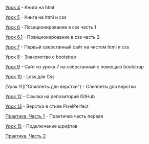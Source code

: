 [Урок 4](https://romik20.github.io/lesson_4/kngia/src/index.html "Книга на html") - Книга на html

[Урок 5](https://romik20.github.io/lesson_5/kngia/src/index.html "Книга на html и css") - Книга на html и css

[Урок 6](https://romik20.github.io/lesson_6/position_css/src/index.html "Позиционирование в css часть 1") - Позиционирование в css часть 1

[Урок 6.1](https://romik20.github.io/lesson_6/position_css/src/index_2.html "Позиционирование в css часть 2") - Позиционирование в css часть 2

[Урок 7](https://romik20.github.io/lesson_7/site/src/index.html "Первый сверстанный сайт на чистом html и css") - Первый сверстанный сайт на чистом html и css

[Урок 8](https://romik20.github.io/lesson_8/bootstrap/src/index.html "Знакомство с bootstrap") - Знакомство с bootstrap

[Урок 9](https://romik20.github.io/lesson_9/site_bootstrap/src/index.html "Сайт из урока 7 на свёрстанный с помощью bootstrap") - Сайт из урока 7 на свёрстанный с помощью bootstrap

[Урок 10](https://romik20.github.io/lesson_10/src/less/src/css/style.less "Less для Css") - Less для Css

[Урок 11]("Спиппеты для верстки") - Спиппеты для верстки

[Урок 12](https://github.com/Romik20/Romik20.github.io "Ссылка на репозиторий GitHub") - Ссылка на репозиторий GitHub

[Урок 13](https://romik20.github.io/lesson_13/src/index.html "Верстка в стиле PixelPerfect") - Верстка в стиле PixelPerfect

[Практика. Часть 1](https://romik20.github.io/practic1/src/index.html "Практичка часть первая") - Практичка часть первая

[Урок 15](https://romik20.github.io/lesson_14/index.html "Подключение шрифтов") - Подключение шрифтов

[Практика. Часть 2](https://romik20.github.io/practic2/src/index.html "Практика. Часть 2 и подключение шрифтов к сайту")

